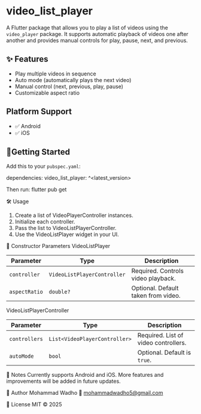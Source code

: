 # video_list_player

A Flutter package that allows you to play a list of videos using the `video_player` package.
It supports automatic playback of videos one after another and provides manual controls for play, 
pause, next, and previous.

## ✨ Features

- Play multiple videos in sequence
- Auto mode (automatically plays the next video)
- Manual control (next, previous, play, pause)
- Customizable aspect ratio

## Platform Support

- ✅ Android
- ✅ iOS

## 🚀Getting Started

Add this to your `pubspec.yaml`:

dependencies:
  video_list_player: ^<latest_version>

Then run:
flutter pub get

🛠️ Usage
1. Create a list of VideoPlayerController instances.
2. Initialize each controller.
3. Pass the list to VideoListPlayerController.
4. Use the VideoListPlayer widget in your UI.

🧱 Constructor Parameters
VideoListPlayer

| Parameter     | Type                        | Description                         |
| ------------- | --------------------------- | ----------------------------------- |
| `controller`  | `VideoListPlayerController` | Required. Controls video playback.  |
| `aspectRatio` | `double?`                   | Optional. Default taken from video. |


VideoListPlayerController

| Parameter     | Type                          | Description                          |
| ------------- | ----------------------------- | ------------------------------------ |
| `controllers` | `List<VideoPlayerController>` | Required. List of video controllers. |
| `autoMode`    | `bool`                        | Optional. Default is `true`.         |


📌 Notes
Currently supports Android and iOS.
More features and improvements will be added in future updates.

👤 Author
Mohammad Wadho
📧 mohammadwadho5@gmail.com

📄 License
MIT © 2025

